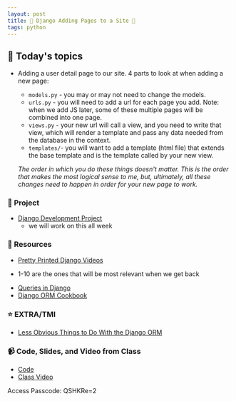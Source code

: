 ```yaml
---
layout: post
title: 🐴 Django Adding Pages to a Site 🐴 
tags: python
---
```


## 📅 Today's topics

- Adding a user detail page to our site.
    4 parts to look at when adding a new page:
    - `models.py` - you may or may not need to change the models.
    - `urls.py` - you will need to add a url for each page you add. Note: when we add JS later, some of these multiple pages will be combined into one page.
    - `views.py` - your new url will call a view, and you need to write that view, which will render a template and pass any data needed from the database in the context.
    - `templates/`- you will want to add a template (html file) that extends the base template and is the template called by your new view.

    _The order in which you do these things doesn't matter. This is the order that makes the most logical sense to me, but, ultimately, all these changes need to happen in order for your new page to work._


### 🎯  Project

- [Django Development Project](https://classroom.github.com/a/UnZJjRjv)
    - we will work on this all week

### 🔖 Resources

* [Pretty Printed Django Videos](https://www.youtube.com/playlist?list=PLXmMXHVSvS-DQfOsQdXkzEZyD0Vei7PKf)
- 1-10 are the ones that will be most relevant when we get back
* [Queries in Django](https://docs.djangoproject.com/en/3.2/topics/db/queries/)
* [Django ORM Cookbook](https://django-orm-cookbook-ko.readthedocs.io/_/downloads/en/latest/pdf/)


### ⭐️ EXTRA/TMI
* [Less Obvious Things to Do With the Django ORM](https://markusholtermann.eu/2019/03/less-obvious-things-to-do-with-djangos-orm/)


### 📹 Code, Slides, and Video from Class

* [Code](https://github.com/momentum-pt-team-1/examples/tree/main/todos)
* [Class Video](https://us02web.zoom.us/rec/share/wTxSQ5d13aUbEbh2nepTzXM8NqpwWIV60wOYVjTJHS57au6J5muqmSJ_AuHc_j8n.1dCzn3OoQfJ0EpZ7)

Access Passcode: QSHKRe=2

